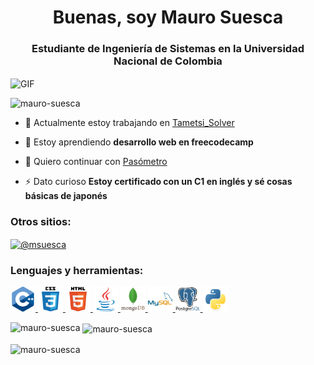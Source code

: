<h1 align="center">Buenas, soy Mauro Suesca</h1>
<h3 align="center">Estudiante de Ingeniería de Sistemas en la Universidad Nacional de Colombia</h3>

<img align="center" alt="GIF" src="https://media1.giphy.com/media/v1.Y2lkPTc5MGI3NjExMmczMzlzbmh1c3N2YWVjc2RsaWphMDA1dWx1a3dubnd0MW5qaDNobCZlcD12MV9pbnRlcm5hbF9naWZfYnlfaWQmY3Q9cw/j0HjChGV0J44KrrlGv/giphy.gif" />

<p align="left"> <img src="https://komarev.com/ghpvc/?username=mauro-suesca&label=Visitas&color=0e75b6&style=flat" alt="mauro-suesca" /> </p>

- 🔭 Actualmente estoy trabajando en [Tametsi_Solver](https://github.com/Mauro-Suesca/Tametsi_Solver)

- 🌱 Estoy aprendiendo **desarrollo web en freecodecamp**

- 🔭 Quiero continuar con [Pasómetro](https://github.com/Mauro-Suesca/Pasometro)

- ⚡ Dato curioso **Estoy certificado con un C1 en inglés y sé cosas básicas de japonés**

<h3 align="left">Otros sitios:</h3>
<p align="left">
<a href="https://www.hackerrank.com/@msuesca" target="blank"><img align="center" src="https://raw.githubusercontent.com/rahuldkjain/github-profile-readme-generator/master/src/images/icons/Social/hackerrank.svg" alt="@msuesca" height="30" width="40" /></a>
</p>

<h3 align="left">Lenguajes y herramientas:</h3>
<p align="left"> <a href="https://www.w3schools.com/cpp/" target="_blank" rel="noreferrer"> <img src="https://raw.githubusercontent.com/devicons/devicon/master/icons/cplusplus/cplusplus-original.svg" alt="cplusplus" width="40" height="40"/> </a> <a href="https://www.w3schools.com/css/" target="_blank" rel="noreferrer"> <img src="https://raw.githubusercontent.com/devicons/devicon/master/icons/css3/css3-original-wordmark.svg" alt="css3" width="40" height="40"/> </a> <a href="https://www.w3.org/html/" target="_blank" rel="noreferrer"> <img src="https://raw.githubusercontent.com/devicons/devicon/master/icons/html5/html5-original-wordmark.svg" alt="html5" width="40" height="40"/> </a> <a href="https://www.java.com" target="_blank" rel="noreferrer"> <img src="https://raw.githubusercontent.com/devicons/devicon/master/icons/java/java-original.svg" alt="java" width="40" height="40"/> </a> <a href="https://www.mongodb.com/" target="_blank" rel="noreferrer"> <img src="https://raw.githubusercontent.com/devicons/devicon/master/icons/mongodb/mongodb-original-wordmark.svg" alt="mongodb" width="40" height="40"/> </a> <a href="https://www.mysql.com/" target="_blank" rel="noreferrer"> <img src="https://raw.githubusercontent.com/devicons/devicon/master/icons/mysql/mysql-original-wordmark.svg" alt="mysql" width="40" height="40"/> </a> <a href="https://www.postgresql.org" target="_blank" rel="noreferrer"> <img src="https://raw.githubusercontent.com/devicons/devicon/master/icons/postgresql/postgresql-original-wordmark.svg" alt="postgresql" width="40" height="40"/> </a> <a href="https://www.python.org" target="_blank" rel="noreferrer"> <img src="https://raw.githubusercontent.com/devicons/devicon/master/icons/python/python-original.svg" alt="python" width="40" height="40"/> </a> </p>

<p><img align="left" src="https://github-readme-stats.vercel.app/api/top-langs?username=mauro-suesca&show_icons=true&locale=es&layout=compact" alt="mauro-suesca" /></p>

<p>&nbsp;<img align="center" src="https://github-readme-stats.vercel.app/api?username=mauro-suesca&show_icons=true&locale=es" alt="mauro-suesca" /></p>

<p><img align="center" src="https://github-readme-streak-stats.herokuapp.com/?user=mauro-suesca&" alt="mauro-suesca" /></p>

